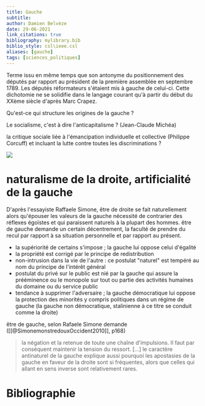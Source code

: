 ```yaml
---
title: Gauche
subtitle:
author: Damien Belvèze
date: 29-06-2021
link_citations: true
bibliography: mylibrary.bib
biblio_style: csl\ieee.csl
aliases: [gauche]
tags: [sciences_politiques]
---
```



Terme issu en même temps que son antonyme du positionnement des députés par rapport au président de la première assemblée en septembre 1789. Les députés réformateurs s'étaient mis à gauche de celui-ci.
Cette dichotomie ne se solidifie dans le langage courant qu'à partir du début du XXème siècle d'après Marc Crapez.

Qu'est-ce qui structure les origines de la gauche ?

Le socialisme, c'est à dire l'anticapitalisme ? (Jean-Claude Michéa)

la critique sociale liée à l'émancipation individuelle et collective (Philippe Corcuff) et incluant la lutte contre toutes les discriminations ?

![](programme_social.png)

# naturalisme de la droite, artificialité de la gauche

D'après l'essayiste Raffaele Simone, être de droite se fait naturellement alors qu'épouser les valeurs de la gauche nécessité de contrarier des réflexes égoïstes et qui paraissent naturels à la plupart des hommes. être de gauche demande un certain décentrement, la faculté de prendre du recul par rapport à sa situation personnelle et par rapport au présent. 

- la supériorité de certains s'impose ; la gauche lui oppose celui d'égalité
- la propriété est corrigé par le principe de redistribution
- non-intrusion dans la vie de l'autre : ce postulat "naturel" est tempéré au nom du principe de l'intérêt général
- postulat du privé sur le public est nié par la gauche qui assure la prééminence ou le monopole sur tout ou partie des activités humaines du domaine ou du service public
- tendance à supprimer l'adversaire ; la gauche démocratique lui oppose la protection des minorités y compris politiques dans un régime de gauche (la gauche non démocratique, stalinienne à ce titre se conduit comme la droite)

être de gauche, selon Rafaele Simone demande ([[@SimonemonstredouxOccident2010]], p168)

> la négation et la retenue de toute une chaîne d'impulsions. Il faut par conséquent maintenir la tension du ressort. [...] le caractère antinaturel de la gauche explique aussi pourquoi les apostasies de la gauche en faveur de la droite sont si fréquentes, alors que celles qui allant en sens inverse sont relativement rares. 

# Bibliographie